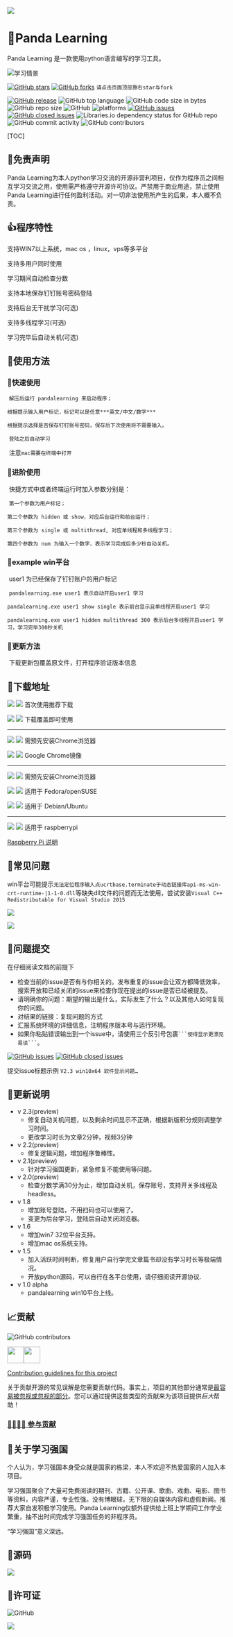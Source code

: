 ![](https://raw.githubusercontent.com/Alivon/Panda-Learning/master/img_folder/banner.jpg)



# 🐼Panda Learning

Panda Learning 是一款使用python语言编写的学习工具。



![学习情景](https://github.com/Alivon/Panda-Learning/blob/master/img_folder/peoplelearning.jpg?raw=true)

 [![GitHub stars](https://img.shields.io/github/stars/Alivon/Panda-Learning.svg?style=social)](https://github.com/Alivon/Panda-Learning/stargazers)     [![GitHub forks](https://img.shields.io/github/forks/Alivon/Panda-Learning.svg?style=social)](https://github.com/Alivon/Panda-Learning/network/members)  `请点击页面顶部靠右star与fork`







[![GitHub release](https://img.shields.io/github/release/Alivon/Panda-Learning.svg?label=%E7%89%88%E6%9C%AC)](https://github.com/Alivon/Panda-Learning/releases/tag/V2.2)   ![GitHub top language](https://img.shields.io/github/languages/top/Alivon/Panda-Learning.svg)  ![GitHub code size in bytes](https://img.shields.io/github/languages/code-size/Alivon/Panda-Learning.svg)  ![GitHub repo size](https://img.shields.io/github/repo-size/Alivon/Panda-Learning.svg) ![GitHub](https://img.shields.io/github/license/Alivon/Panda-Learning.svg) ![platforms](https://img.shields.io/badge/platform-win32%20%7C%20win64%20%7C%20linux%20%7C%20osx-brightgreen.svg)     [![GitHub issues](https://img.shields.io/github/issues/Alivon/Panda-Learning.svg)](https://github.com/Alivon/Panda-Learning/issues)  [![GitHub closed issues](https://img.shields.io/github/issues-closed/Alivon/Panda-Learning.svg)](https://github.com/Alivon/Panda-Learning/issues?q=is%3Aissue+is%3Aclosed) ![Libraries.io dependency status for GitHub repo](https://img.shields.io/librariesio/github/Alivon/Panda-Learning.svg)   ![GitHub commit activity](https://img.shields.io/github/commit-activity/m/Alivon/Panda-Learning.svg)  ![GitHub contributors](https://img.shields.io/github/contributors/Alivon/Panda-Learning.svg)


[TOC]




## 📃免责声明

Panda Learning为本人python学习交流的开源非营利项目，仅作为程序员之间相互学习交流之用，使用需严格遵守开源许可协议。严禁用于商业用途，禁止使用Panda Learning进行任何盈利活动。对一切非法使用所产生的后果，本人概不负责。





## 👍程序特性

支持WIN7以上系统，mac os ，linux，vps等多平台

支持多用户同时使用

学习期间自动检查分数

支持本地保存钉钉账号密码登陆

支持后台无干扰学习(可选)

支持多线程学习(可选)

学习完毕后自动关机(可选)





## 📗使用方法

### 🔑快速使用

​	`解压后运行 pandalearning 来启动程序；`

​	`根据提示输入用户标记，标记可以是任意***英文/中文/数字***`

​	`根据提示选择是否保存钉钉账号密码，保存后下次使用将不需要输入。`

​	`登陆之后自动学习`

​	注意`mac需要在终端中打开`

### 🔐进阶使用

​    快捷方式中或者终端运行时加入参数分别是：

​	`第一个参数为用户标记；`

​	`第二个参数为 hidden 或 show，对应后台运行和前台运行；`

​	`第三个参数为 single 或 multithread, 对应单线程和多线程学习；`

​	`第四个参数为 num 为输入一个数字，表示学习完成后多少秒自动关机。`  

### 📅example win平台

​    user1 为已经保存了钉钉账户的用户标记

​	`pandalearning.exe user1 表示自动开启user1 学习`

​	`pandalearning.exe user1 show single 表示前台显示且单线程开启user1 学习`

​	`pandalearning.exe user1 hidden multithread 300 表示后台多线程开启user1 学习，学习完毕300秒关机`

### 🔧更新方法

​    下载更新包覆盖原文件，打开程序验证版本信息







## 💾下载地址

[![](https://img.shields.io/badge/download-win%20完整版-blue.svg?style=for-the-badge&logo=windows)](https://github.com/Alivon/Panda-Learning/raw/master/Panda_learning-32.7z) ![](https://img.shields.io/badge/size-58.4%20mb-9cf.svg?style=social)  首次使用推荐下载

[![](https://img.shields.io/badge/download-win%20更新包-blue.svg?style=for-the-badge&logo=windows)](https://github.com/Alivon/Panda-Learning/raw/master/pandalearning.exe) ![](https://img.shields.io/badge/size-6.91%20mb-9cf.svg?style=social)  下载覆盖即可使用

------

[![](https://img.shields.io/badge/download-osx%20程序包-green.svg?style=for-the-badge&logo=apple)](https://github.com/Alivon/Panda-Learning/raw/mac/pandalearning-mac/pandalearning_macos.zip) ![](https://img.shields.io/badge/size-12.9%20mb-9cf.svg?style=social)   需预先安装Chrome浏览器

[![](https://img.shields.io/badge/download-osx%20浏览器-green.svg?style=for-the-badge&logo=google-chrome)](https://github.com/Alivon/Panda-Learning/raw/mac/pandalearning-mac/googlechrome.dmg) ![](https://img.shields.io/badge/size-74.3%20mb-9cf.svg?style=social)   Google Chrome镜像

------

[![](https://img.shields.io/badge/download-linux%20程序-orange.svg?style=for-the-badge&logo=linux)](https://github.com/Alivon/Panda-Learning/raw/linux/pandalearning-linux/pandalearning_linux.tar.gz) ![](https://img.shields.io/badge/size-11.2%20mb-9cf.svg?style=social)   需预先安装Chrome浏览器

[![](https://img.shields.io/badge/download-rpm%20浏览器-orange.svg?style=for-the-badge&logo=google-chrome)](https://github.com/Alivon/Panda-Learning/raw/linux/pandalearning-linux/google-chrome-stable_current_x86_64.rpm) ![](https://img.shields.io/badge/size-55.1%20mb-9cf.svg?style=social)   适用于 Fedora/openSUSE

[![](https://img.shields.io/badge/download-deb%20浏览器-orange.svg?style=for-the-badge&logo=google-chrome)](https://github.com/Alivon/Panda-Learning/raw/linux/pandalearning-linux/google-chrome-stable_current_amd64.deb)  ![](https://img.shields.io/badge/size-55.0%20mb-9cf.svg?style=social)   适用于 Debian/Ubuntu

------

[![](https://img.shields.io/badge/download-树莓派%20版本-ff69b4.svg?style=for-the-badge&logo=raspberry-pi)](https://github.com/Alivon/Panda-Learning/raw/linux/pandalearning-linux/google-chrome-stable_current_amd64.deb)  ![](https://img.shields.io/badge/size-6.25%20mb-9cf.svg?style=social)   适用于 raspberrypi

[Raspberry Pi 说明](https://github.com/Alivon/Panda-Learning/blob/master/%E6%A0%91%E8%8E%93%E6%B4%BE%E7%89%88%E4%BD%BF%E7%94%A8%E8%AF%B4%E6%98%8E.txt)



## 📑常见问题

win平台可能提示`无法定位程序输入点ucrtbase.terminate于动态链接库api-ms-win-crt-runtime-|1-1-0.dll`等缺失dll文件的问题而无法使用，尝试安装`Visual C++ Redistributable for Visual Studio 2015`

[![](https://img.shields.io/badge/download-vc_redist.x64-blue.svg?style=for-the-badge&logo=visualstudiocode)](https://github.com/Alivon/Panda-Learning/raw/master/windows%E4%B8%8D%E8%83%BD%E8%BF%90%E8%A1%8C%E6%97%B6%E5%AE%89%E8%A3%85/vc_redist.x64.exe) 

[![](https://img.shields.io/badge/download-vc_redist.x86-blue.svg?style=for-the-badge&logo=visualstudiocode)](https://github.com/Alivon/Panda-Learning/raw/master/windows%E4%B8%8D%E8%83%BD%E8%BF%90%E8%A1%8C%E6%97%B6%E5%AE%89%E8%A3%85/vc_redist.x86.exe) 





## 📕问题提交

在仔细阅读文档的前提下

- 检查当前的issue是否有与你相关的。发布重复的issue会让双方都降低效率，搜索开放和已经关闭的issue来检查你现在提出的issue是否已经被提及。
- 请明确你的问题：期望的输出是什么，实际发生了什么？以及其他人如何复现你的问题。
- 对结果的链接：复现问题的方式
- 汇报系统环境的详细信息，注明程序版本号与运行环境。
- 如果你粘贴错误输出到一个issue中，请使用三个反引号包裹` ```使得显示更漂亮易读``` `。

[![GitHub issues](https://img.shields.io/github/issues/Alivon/Panda-Learning.svg)](https://github.com/Alivon/Panda-Learning/issues)  [![GitHub closed issues](https://img.shields.io/github/issues-closed/Alivon/Panda-Learning.svg)](https://github.com/Alivon/Panda-Learning/issues?q=is%3Aissue+is%3Aclosed) 

提交issue标题示例  `V2.3 win10x64 软件显示问题…`





## 📒更新说明

- v 2.3(preview) 
  - 修复自动关机问题，以及剩余时间显示不正确，根据新版积分规则调整学习时间。
  - 更改学习时长为文章2分钟，视频3分钟
- v 2.2(preview) 
  - 修复逻辑问题，增加程序鲁棒性。
- v 2.1(preview) 
  - 针对学习强国更新，紧急修复不能使用等问题。
- v 2.0(preview) 
  - 检查分数学满30分为止，增加自动关机，保存账号，支持开关多线程及headless。
- v 1.8
  - 增加账号登陆，不用扫码也可以使用了。
  - 变更为后台学习，登陆后自动关闭浏览器。
- v 1.6
  - 增加win7 32位平台支持。
  - 增加mac os系统支持。
- v 1.5
  - 加入活跃时间判断，修复用户自行学完文章篇书却没有学习时长等极端情况。
  - 开放python源码，可以自行在各平台使用，请仔细阅读开源协议.
- v 1.0 alpha
  - pandalearning win10平台上线。





## 📈贡献

![GitHub contributors](https://img.shields.io/github/contributors/Alivon/Panda-Learning.svg) 

<a href="https://github.com/Alivon"><img src="https://avatars3.githubusercontent.com/u/26101616?s=60&amp;v=4" class="avatar" alt="" width="38" height="38"></a><a href="https://github.com/wzx140"><img src="https://avatars0.githubusercontent.com/u/25837418?s=60&amp;v=4" class="avatar" alt="" width="38" height="38"></a>

<a href="https://github.com/Alivon/Panda-Learning/graphs/contributors">[Contribution guidelines for this project](docs/CONTRIBUTING.md)</a>



关于贡献开源的常见误解是您需要贡献代码。事实上，项目的其他部分通常是[最容易被忽视或忽视的部分](https://github.com/blog/2195-the-shape-of-open-source)。您可以通过提供这些类型的贡献来为该项目提供*巨大*帮助！

### [👨‍👨‍👦‍👦  参与贡献](https://github.com/Alivon/Panda-Learning/blob/master/CONTRIBUTING.md)





## 📌关于学习强国

个人认为，学习强国本身受众就是国家的栋梁，本人不欢迎不热爱国家的人加入本项目。

学习强国聚合了大量可免费阅读的期刊、古籍、公开课、歌曲、戏曲、电影、图书等资料，内容严谨，专业性强。没有博眼球，无下限的自媒体内容和虚假新闻。推荐大家自发积极学习使用。Panda Learning仅额外提供给上班上学期间工作学业繁重，抽不出时间完成学习强国任务的非程序员。

“学习强国”意义深远。





## 📝源码

[![](https://img.shields.io/badge/source-pandalearning-orange.svg?style=for-the-badge&logo=visualstudiocode)](https://github.com/Alivon/Panda-Learning/tree/master/Source%20Packages) 





## 📜许可证

![GitHub](https://img.shields.io/github/license/Alivon/Panda-Learning.svg) 

[![](https://github.com/Alivon/Panda-Learning/blob/master/img_folder/1920px-LGPLv3_Logo.svg.png?raw=true)](https://github.com/Alivon/Panda-Learning/blob/master/LICENSE)

 
